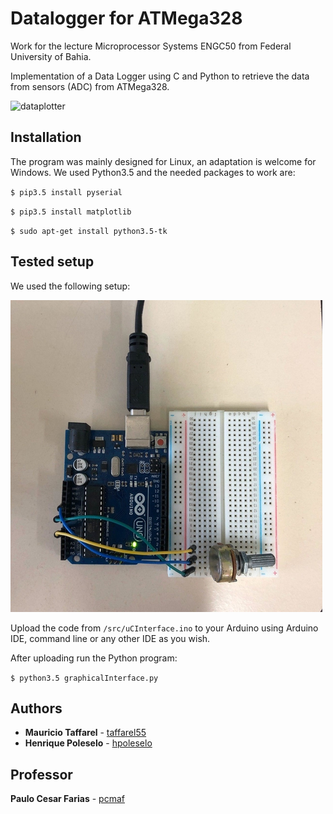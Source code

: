 # Datalogger for ATMega328

Work for the lecture Microprocessor Systems ENGC50 from Federal University of Bahia.

Implementation of a Data Logger using C and Python to retrieve the data from sensors (ADC) from ATMega328.

![dataplotter](assets/dataplotter.gif)

## Installation

The program was mainly designed for Linux, an adaptation is welcome for Windows. We used Python3.5 and the needed packages to work are:

`$ pip3.5 install pyserial`

`$ pip3.5 install matplotlib`

`$ sudo apt-get install python3.5-tk`

## Tested setup

We used the following setup:

![setup](assets/setup.jpg)

Upload the code from `/src/uCInterface.ino` to your Arduino using Arduino IDE, command line or any other IDE as you wish.

After uploading run the Python program:

`$ python3.5 graphicalInterface.py `

## Authors

- **Mauricio Taffarel** - [taffarel55](https://github.com/taffarel55)
- **Henrique Poleselo** - [hpoleselo](https://github.com/hpoleselo)

## Professor

**Paulo Cesar Farias** - [pcmaf](https://github.com/pcmaf)
